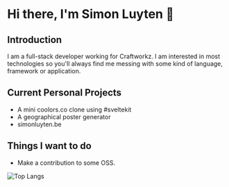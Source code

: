 # Hi there, I'm Simon Luyten 👋


## Introduction
I am a full-stack developer working for Craftworkz. I am interested in most technologies so you'll always find me messing with some kind of language, framework or application.

## Current Personal Projects
- A mini coolors.co clone using #sveltekit
- A geographical poster generator
- simonluyten.be

## Things I want to do
- Make a contribution to some OSS.


![Top Langs](https://github-readme-stats.vercel.app/api/top-langs/?username=simluyt&layout=compact)
